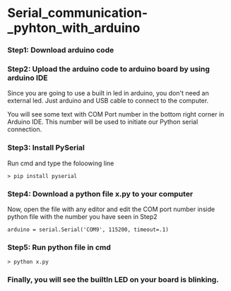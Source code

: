 # Serial_communication-_pyhton_with_arduino

### Step1: Download arduino code  

### Step2: Upload the arduino code to arduino board by using arduino IDE

Since you are going to use a built in led in arduino, you don't need an external led. Just arduino and USB cable to connect to the computer.  

You will see some text with COM Port number in the bottom right corner in Arduino IDE. This number will be used to initiate our Python serial connection.

### Step3: Install PySerial

Run cmd and type the foloowing line

`> pip install pyserial`

### Step4: Download a python file x.py to your computer 

Now, open the file with any editor and edit the COM port number inside python file with the number you have seen in Step2

`arduino = serial.Serial('COM9', 115200, timeout=.1)`

### Step5: Run python file in cmd

`> python x.py`

### Finally, you will see the builtIn LED on your board is blinking. 
